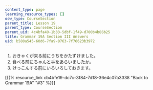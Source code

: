 ```yaml
---
content_type: page
learning_resource_types: []
ocw_type: CourseSection
parent_title: Lesson 19
parent_type: CourseSection
parent_uid: 4c4bfa40-1b33-5dbf-1f49-d700b4b86b25
title: Grammar 19A Section III Answers
uid: b580a545-60d6-7fa9-8763-7f76623b3972
---
```


1.  おきゃくが来る前にうちをかたずけました。
2.  食べる前にちゃんと手をあらいましたか。
3.  けっこんする前にいろいろしておきます。

\[{{% resource_link cb4bfe19-dc7c-3f84-7d18-36e4c07a3338 "Back to Grammar 19A" "#3" %}}\]